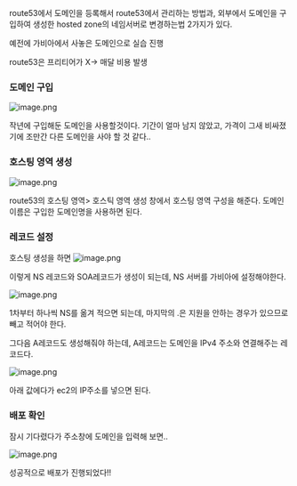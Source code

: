 route53에서 도메인을 등록해서 route53에서 관리하는 방법과, 외부에서 도메인을 구입하여 생성한 hosted zone의 네임서버로 변경하는법 2가지가 있다.

예전에 가비아에서 사놓은 도메인으로 실습 진행

route53은 프리티어가 X→ 매달 비용 발생

### 도메인 구입
![image.png](attachment:628695f3-f2cf-404e-8d52-fc40e10797a0:image.png)

작년에 구입해둔 도메인을 사용할것이다. 기간이 얼마 남지 않았고, 가격이 그새 비싸졌기에 조만간 다른 도메인을 사야 할 것 같다..

### 호스팅 영역 생성
![image.png](attachment:7bb29a74-efaf-4817-a3b3-2ff21f7870c3:image.png)

route53의 호스팅 영역> 호스틱 영역 생성 창에서 호스팅 영역 구성을 해준다. 도메인이름은 구입한 도메인명을 사용하면 된다.

### 레코드 설정
호스팅 생성을 하면
![image.png](attachment:4c464900-2c77-4314-8407-2c0898076d2f:image.png)

이렇게 NS 레코드와 SOA레코드가 생성이 되는데, NS 서버를 가비아에 설정해야한다.

![image.png](attachment:d2006d39-fbc7-46bd-85d6-c64f2cf179f3:image.png)

1차부터 하나씩 NS를 옮겨 적으면 되는데, 마지막의 .은 지원을 안하는 경우가 있으므로 빼고 적어야 한다.

그다음 A레코드도 생성해줘야 하는데, A레코드는 도메인을 IPv4 주소와 연결해주는 레코드다.

![image.png](attachment:0d0d9b5f-a2ed-4df2-94d9-2d66a6dab1d6:image.png)

아래 값에다가 ec2의 IP주소를 넣으면 된다.

### 배포 확인
잠시 기다렸다가 주소창에 도메인을 입력해 보면..

![image.png](attachment:32446380-57b1-4d1f-827b-0a03ef664d23:image.png)

성공적으로 배포가 진행되었다!!
